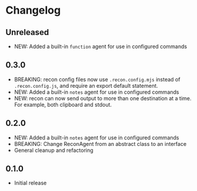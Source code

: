 # Changelog

## Unreleased

- NEW: Added a built-in `function` agent for use in configured commands

## 0.3.0

- BREAKING: recon config files now use `.recon.config.mjs` instead of `.recon.config.js`, and require an export default statement.
- NEW: Added a built-in `notes` agent for use in configured commands
- NEW: recon can now send output to more than one destination at a time. For example, both clipboard and stdout.

## 0.2.0

- NEW: Added a built-in `notes` agent for use in configured commands
- BREAKING: Change ReconAgent from an abstract class to an interface
- General cleanup and refactoring

## 0.1.0

- Initial release